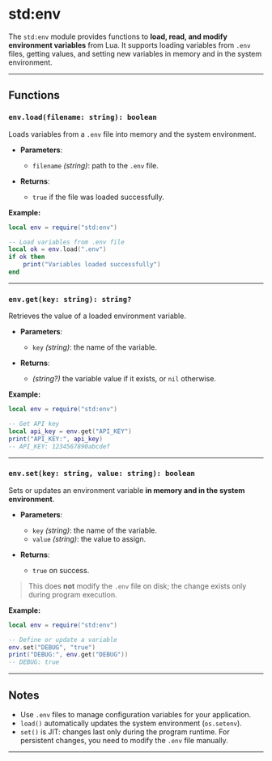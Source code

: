 # std:env

The `std:env` module provides functions to **load, read, and modify environment variables** from Lua.
It supports loading variables from `.env` files, getting values, and setting new variables in memory and in the system environment.

---

## Functions

### `env.load(filename: string): boolean`

Loads variables from a `.env` file into memory and the system environment.

- **Parameters**:
  - `filename` _(string)_: path to the `.env` file.

- **Returns**:
  - `true` if the file was loaded successfully.

**Example:**

```lua
local env = require("std:env")

-- Load variables from .env file
local ok = env.load(".env")
if ok then
    print("Variables loaded successfully")
end
```

---

### `env.get(key: string): string?`

Retrieves the value of a loaded environment variable.

- **Parameters**:
  - `key` _(string)_: the name of the variable.

- **Returns**:
  - _(string?)_ the variable value if it exists, or `nil` otherwise.

**Example:**

```lua
local env = require("std:env")

-- Get API key
local api_key = env.get("API_KEY")
print("API_KEY:", api_key)
-- API_KEY: 1234567890abcdef
```

---

### `env.set(key: string, value: string): boolean`

Sets or updates an environment variable **in memory and in the system environment**.

- **Parameters**:
  - `key` _(string)_: the name of the variable.
  - `value` _(string)_: the value to assign.

- **Returns**:
  - `true` on success.

> This does **not** modify the `.env` file on disk; the change exists only during program execution.

**Example:**

```lua
local env = require("std:env")

-- Define or update a variable
env.set("DEBUG", "true")
print("DEBUG:", env.get("DEBUG"))
-- DEBUG: true
```

---

## Notes

- Use `.env` files to manage configuration variables for your application.
- `load()` automatically updates the system environment (`os.setenv`).
- `set()` is JIT: changes last only during the program runtime. For persistent changes, you need to modify the `.env` file manually.

---
